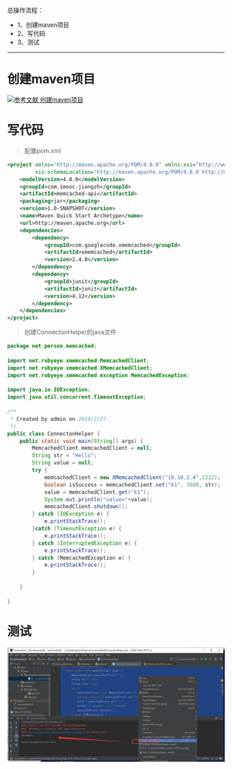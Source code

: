总操作流程：
- 1、创建maven项目
- 2、写代码
- 3、测试

***

# 创建maven项目

[![](https://img.shields.io/badge/参考文献-创建maven项目-yellow.svg "参考文献 创建maven项目")](https://github.com/OurNotes/CCN/blob/master/6.%E5%90%8E%E5%8F%B0/1.java/3.Javaweb%E4%B9%8B%E6%95%B4%E5%90%88%E4%BE%8B%E5%AD%90/2.ssm%2Bm%2B%E6%95%B0%E6%8D%AE%E5%BA%93%E7%9A%84%E6%95%B4%E5%90%88/1-ssm%E6%95%B4%E5%90%88%E4%B9%8B%E7%94%A8maven%E5%88%9B%E5%BB%BAweb%E9%A1%B9%E7%9B%AE.md)

# 写代码

> 配置pom.xml

```xml
<project xmlns="http://maven.apache.org/POM/4.0.0" xmlns:xsi="http://www.w3.org/2001/XMLSchema-instance"
         xsi:schemaLocation="http://maven.apache.org/POM/4.0.0 http://maven.apache.org/maven-v4_0_0.xsd">
    <modelVersion>4.0.0</modelVersion>
    <groupId>com.imooc.jiangzh</groupId>
    <artifactId>memcached-api</artifactId>
    <packaging>jar</packaging>
    <version>1.0-SNAPSHOT</version>
    <name>Maven Quick Start Archetype</name>
    <url>http://maven.apache.org</url>
    <dependencies>
        <dependency>
            <groupId>com.googlecode.xmemcached</groupId>
            <artifactId>xmemcached</artifactId>
            <version>2.4.0</version>
        </dependency>
        <dependency>
            <groupId>junit</groupId>
            <artifactId>junit</artifactId>
            <version>4.12</version>
        </dependency>
    </dependencies>
</project>
```

> 创建ConnectonHelper的java文件

```java
package net.person.memcached;

import net.rubyeye.xmemcached.MemcachedClient;
import net.rubyeye.xmemcached.XMemcachedClient;
import net.rubyeye.xmemcached.exception.MemcachedException;

import java.io.IOException;
import java.util.concurrent.TimeoutException;

/**
 * Created by admin on 2019/2/27.
 */
public class ConnectonHelper {
    public static void main(String[] args) {
        MemcachedClient memcachedClient = null;
        String str = "Hello";
        String value = null;
        try {
            memcachedClient = new XMemcachedClient("10.10.2.4",2222);
            boolean isSuccess = memcachedClient.set("k1", 3600, str);
            value = memcachedClient.get("k1");
            System.out.println("value="+value);
            memcachedClient.shutdown();
        } catch (IOException e) {
            e.printStackTrace();
        }catch (TimeoutException e) {
            e.printStackTrace();
        } catch (InterruptedException e) {
            e.printStackTrace();
        } catch (MemcachedException e) {
            e.printStackTrace();
        }

    }

}

```


# 测试

![](image/2-1.png)

